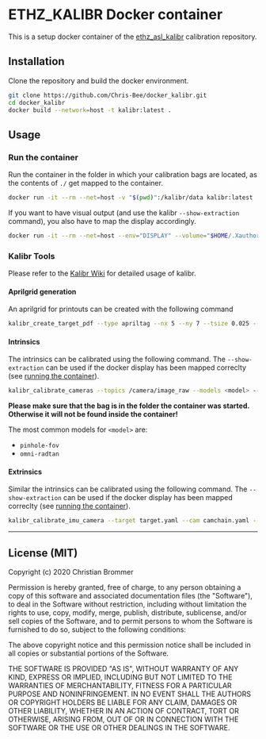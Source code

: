 
# ETHZ_KALIBR Docker container

This is a setup docker container of the [ethz_asl_kalibr](https://github.com/ethz-asl/kalibr) calibration repository.

## Installation

Clone the repository and build the docker environment.

```bash
git clone https://github.com/Chris-Bee/docker_kalibr.git
cd docker_kalibr
docker build --network=host -t kalibr:latest .
```

## Usage

### Run the container

Run the container in the folder in which your calibration bags are located, as the contents of `./` get mapped to the container.

```bash
docker run -it --rm --net=host -v "$(pwd)":/kalibr/data kalibr:latest
```

If you want to have visual output (and use the kalibr `--show-extraction` command), you also have to map the display accordingly.

```bash
docker run -it --rm --net=host --env="DISPLAY" --volume="$HOME/.Xauthority:/root/.Xauthority:rw" -v "$(pwd)":/kalibr/data kalibr:latest
```

### Kalibr Tools

Please refer to the [Kalibr Wiki](https://github.com/ethz-asl/kalibr/wiki) for detailed usage of kalibr.

#### Aprilgrid generation

An aprilgrid for printouts can be created with the following command

```bash
kalibr_create_target_pdf --type apriltag --nx 5 --ny 7 --tsize 0.025 --tspace 0.4
```

#### Intrinsics

The intrinsics can be calibrated using the following command. The `--show-extraction` can be used if the docker display has been mapped correclty (see [running the container](#run-the-container)).


```bash
kalibr_calibrate_cameras --topics /camera/image_raw --models <model> --target ./target.yaml  --bag ./<bagname>.bag # --show-extraction
```

**Please make sure that the bag is in the folder the container was started. Otherwise it will not be found inside the container!**

The most common models for `<model>` are:
- `pinhole-fov`
- `omni-radtan`

#### Extrinsics

Similar the intrinsics can be calibrated using the following command. The `--show-extraction` can be used if the docker display has been mapped correclty (see [running the container](#run-the-container)).

```bash
kalibr_calibrate_imu_camera --target target.yaml --cam camchain.yaml --imu imu_model.yaml --bag ./extrinsics.bag --show-extraction
```

---

## License (MIT)

Copyright (c) 2020 Christian Brommer

Permission is hereby granted, free of charge, to any person obtaining a copy
of this software and associated documentation files (the "Software"), to deal
in the Software without restriction, including without limitation the rights
to use, copy, modify, merge, publish, distribute, sublicense, and/or sell
copies of the Software, and to permit persons to whom the Software is
furnished to do so, subject to the following conditions:

The above copyright notice and this permission notice shall be included in all
copies or substantial portions of the Software.

THE SOFTWARE IS PROVIDED "AS IS", WITHOUT WARRANTY OF ANY KIND, EXPRESS OR
IMPLIED, INCLUDING BUT NOT LIMITED TO THE WARRANTIES OF MERCHANTABILITY,
FITNESS FOR A PARTICULAR PURPOSE AND NONINFRINGEMENT. IN NO EVENT SHALL THE
AUTHORS OR COPYRIGHT HOLDERS BE LIABLE FOR ANY CLAIM, DAMAGES OR OTHER
LIABILITY, WHETHER IN AN ACTION OF CONTRACT, TORT OR OTHERWISE, ARISING FROM,
OUT OF OR IN CONNECTION WITH THE SOFTWARE OR THE USE OR OTHER DEALINGS IN THE
SOFTWARE.
